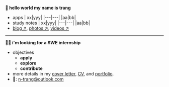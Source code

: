 **👋 hello world  my name is trang**

- apps
  | xx|yyy|
  |---|---|
  |aa|bb|
- study notes
  | xx|yyy|
  |---|---|
  |aa|bb|
- [blog ↗](), [photos ↗](), [videos ↗]()

---

**🕵️‍♀️ i'm looking for a SWE internship**
- objectives
    - **apply** 
    - **explore** 
    - **contribute**
- more details in my [cover letter](), [CV](), and [portfolio]().
- 📧: <n-trang@outlook.com>


